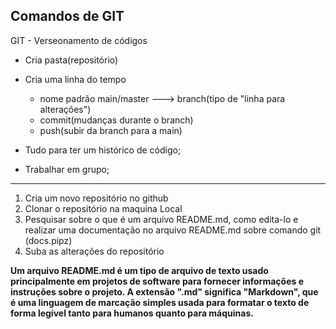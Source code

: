 
## Comandos de GIT
GIT - Verseonamento de códigos

- Cria pasta(repositório)

- Cria uma linha do tempo 
	- nome padrão main/master ---> branch(tipo de "linha para alterações") 
	- commit(mudanças durante o branch)
	- push(subir da branch para a main)

- Tudo para ter um histórico de código;
- Trabalhar em grupo; 

----------------------------------------------------------------------------------
1. Cria um novo repositório no github
2. Clonar o repositório na maquina Local
3. Pesquisar sobre o que é um arquivo README.md, como edita-lo e realizar uma documentação no arquivo README.md sobre comando git (docs.pipz)
4. Suba as alterações do repositório

**Um arquivo README.md é um tipo de arquivo de texto usado principalmente em projetos de software para fornecer informações e instruções sobre o projeto. A extensão ".md" significa "Markdown", que é uma linguagem de marcação simples usada para formatar o texto de forma legível tanto para humanos quanto para máquinas.**